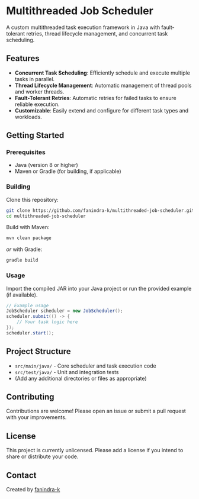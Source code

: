 # Multithreaded Job Scheduler

A custom multithreaded task execution framework in Java with fault-tolerant retries, thread lifecycle management, and concurrent task scheduling.

## Features

- **Concurrent Task Scheduling**: Efficiently schedule and execute multiple tasks in parallel.
- **Thread Lifecycle Management**: Automatic management of thread pools and worker threads.
- **Fault-Tolerant Retries**: Automatic retries for failed tasks to ensure reliable execution.
- **Customizable**: Easily extend and configure for different task types and workloads.

## Getting Started

### Prerequisites

- Java (version 8 or higher)
- Maven or Gradle (for building, if applicable)

### Building

Clone this repository:
```sh
git clone https://github.com/fanindra-k/multithreaded-job-scheduler.git
cd multithreaded-job-scheduler
```

Build with Maven:
```sh
mvn clean package
```
*or* with Gradle:
```sh
gradle build
```

### Usage

Import the compiled JAR into your Java project or run the provided example (if available).

```java
// Example usage
JobScheduler scheduler = new JobScheduler();
scheduler.submit(() -> {
    // Your task logic here
});
scheduler.start();
```

## Project Structure

- `src/main/java/` - Core scheduler and task execution code
- `src/test/java/` - Unit and integration tests
- (Add any additional directories or files as appropriate)

## Contributing

Contributions are welcome! Please open an issue or submit a pull request with your improvements.

## License

This project is currently unlicensed. Please add a license if you intend to share or distribute your code.

## Contact

Created by [fanindra-k](https://github.com/fanindra-k)
